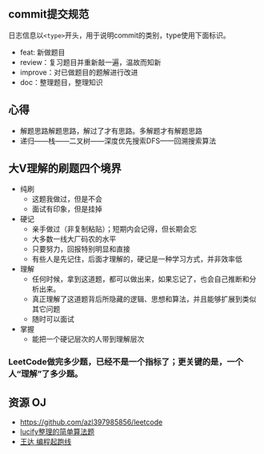 

## commit提交规范
日志信息以`<type>`开头，用于说明commit的类别，type使用下面标识。
+ feat: 新做题目
+ review：复习题目并重新敲一遍，温故而知新
+ improve：对已做题目的题解进行改进
+ doc：整理题目，整理知识


## 心得
+ 解题思路解题思路，解过了才有思路。多解题才有解题思路
+ 递归——栈——二叉树——深度优先搜索DFS——回溯搜索算法


## 大V理解的刷题四个境界
+ 纯刷
  + 这题我做过，但是不会
  + 面试有印象，但是挂掉
+ 硬记
  + 亲手做过（非复制粘贴）；短期内会记得，但长期会忘
  + 大多数一线大厂码农的水平
  + 只要努力，回报特别明显和直接
  + 有些人是先记住，后面才理解的，硬记是一种学习方式，并非效率低
+ 理解
  + 任何时候，拿到这道题，都可以做出来，如果忘记了，也会自己推断和分析出来。
  + 真正理解了这道题背后所隐藏的逻辑、思想和算法，并且能够扩展到类似其它问题
  + 随时可以面试
+ 掌握
  + 能把一个硬记层次的人带到理解层次


### LeetCode做完多少题，已经不是一个指标了；更关键的是，一个人“理解”了多少题。

## 资源 OJ
+ https://github.com/azl397985856/leetcode
+ [lucify整理的简单算法题](https://leetcode-solution-leetcode-pp.gitbook.io/leetcode-solution/easy)
+ [王达 编程起跑线](https://wdxtub.com/categories/%E7%BC%96%E7%A8%8B%E8%B5%B7%E8%B7%91%E7%BA%BF/)
